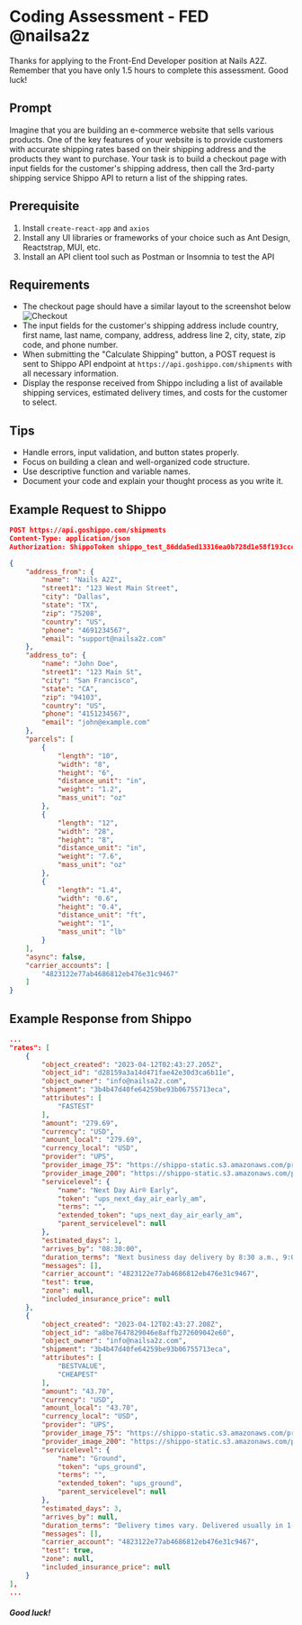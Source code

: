 # Coding Assessment - FED @nailsa2z

Thanks for applying to the Front-End Developer position at Nails A2Z. Remember that you have only 1.5 hours to complete this assessment. Good luck!

## Prompt

Imagine that you are building an e-commerce website that sells various products. One of the key features of your website is to provide customers with accurate shipping rates based on their shipping address and the products they want to purchase. Your task is to build a checkout page with input fields for the customer's shipping address, then call the 3rd-party shipping service Shippo API to return a list of the shipping rates.

## Prerequisite

1. Install `create-react-app` and `axios`
2. Install any UI libraries or frameworks of your choice such as Ant Design, Reactstrap, MUI, etc.
3. Install an API client tool such as Postman or Insomnia to test the API

## Requirements

- The checkout page should have a similar layout to the screenshot below
  ![Checkout](checkout.jpg)
- The input fields for the customer's shipping address include country, first name, last name, company, address, address line 2, city, state, zip code, and phone number.
- When submitting the "Calculate Shipping" button, a POST request is sent to Shippo API endpoint at `https://api.goshippo.com/shipments` with all necessary information.
- Display the response received from Shippo including a list of available shipping services, estimated delivery times, and costs for the customer to select.

## Tips

- Handle errors, input validation, and button states properly.
- Focus on building a clean and well-organized code structure.
- Use descriptive function and variable names.
- Document your code and explain your thought process as you write it.

## Example Request to Shippo

```json
POST https://api.goshippo.com/shipments
Content-Type: application/json
Authorization: ShippoToken shippo_test_86dda5ed13316ea0b728d1e58f193ccee5fe873b

{
    "address_from": {
        "name": "Nails A2Z",
        "street1": "123 West Main Street",
        "city": "Dallas",
        "state": "TX",
        "zip": "75208",
        "country": "US",
        "phone": "4691234567",
        "email": "support@nailsa2z.com"
    },
    "address_to": {
        "name": "John Doe",
        "street1": "123 Main St",
        "city": "San Francisco",
        "state": "CA",
        "zip": "94103",
        "country": "US",
        "phone": "4151234567",
        "email": "john@example.com"
    },
    "parcels": [
        {
            "length": "10",
            "width": "8",
            "height": "6",
            "distance_unit": "in",
            "weight": "1.2",
            "mass_unit": "oz"
        },
        {
            "length": "12",
            "width": "28",
            "height": "8",
            "distance_unit": "in",
            "weight": "7.6",
            "mass_unit": "oz"
        },
        {
            "length": "1.4",
            "width": "0.6",
            "height": "0.4",
            "distance_unit": "ft",
            "weight": "1",
            "mass_unit": "lb"
        }
    ],
    "async": false,
    "carrier_accounts": [
        "4823122e77ab4686812eb476e31c9467"
    ]
}
```

## Example Response from Shippo

```json
...
"rates": [
    {
        "object_created": "2023-04-12T02:43:27.205Z",
        "object_id": "d28159a3a14d471fae42e30d3ca6b11e",
        "object_owner": "info@nailsa2z.com",
        "shipment": "3b4b47d40fe64259be93b06755713eca",
        "attributes": [
            "FASTEST"
        ],
        "amount": "279.69",
        "currency": "USD",
        "amount_local": "279.69",
        "currency_local": "USD",
        "provider": "UPS",
        "provider_image_75": "https://shippo-static.s3.amazonaws.com/providers/75/UPS.png",
        "provider_image_200": "https://shippo-static.s3.amazonaws.com/providers/200/UPS.png",
        "servicelevel": {
            "name": "Next Day Air® Early",
            "token": "ups_next_day_air_early_am",
            "terms": "",
            "extended_token": "ups_next_day_air_early_am",
            "parent_servicelevel": null
        },
        "estimated_days": 1,
        "arrives_by": "08:30:00",
        "duration_terms": "Next business day delivery by 8:30 a.m., 9:00 a.m., or 9:30 a.m. ",
        "messages": [],
        "carrier_account": "4823122e77ab4686812eb476e31c9467",
        "test": true,
        "zone": null,
        "included_insurance_price": null
    },
    {
        "object_created": "2023-04-12T02:43:27.208Z",
        "object_id": "a8be7647829046e8affb272609042e60",
        "object_owner": "info@nailsa2z.com",
        "shipment": "3b4b47d40fe64259be93b06755713eca",
        "attributes": [
            "BESTVALUE",
            "CHEAPEST"
        ],
        "amount": "43.70",
        "currency": "USD",
        "amount_local": "43.70",
        "currency_local": "USD",
        "provider": "UPS",
        "provider_image_75": "https://shippo-static.s3.amazonaws.com/providers/75/UPS.png",
        "provider_image_200": "https://shippo-static.s3.amazonaws.com/providers/200/UPS.png",
        "servicelevel": {
            "name": "Ground",
            "token": "ups_ground",
            "terms": "",
            "extended_token": "ups_ground",
            "parent_servicelevel": null
        },
        "estimated_days": 3,
        "arrives_by": null,
        "duration_terms": "Delivery times vary. Delivered usually in 1-5 business days.",
        "messages": [],
        "carrier_account": "4823122e77ab4686812eb476e31c9467",
        "test": true,
        "zone": null,
        "included_insurance_price": null
    }
],
...
```

##### Good luck!

